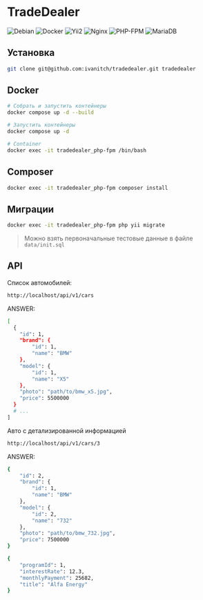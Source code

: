 # TradeDealer

![Debian](https://img.shields.io/badge/Debian-12-A81D33?logo=debian&logoColor=white)
![Docker](https://img.shields.io/badge/Docker-28.1-2496ED?logo=docker&logoColor=white)
![Yii2](https://img.shields.io/badge/Yii2-2.0-83B81A?logo=yii&logoColor=white)
![Nginx](https://img.shields.io/badge/Nginx-1.29-009639?logo=nginx&logoColor=white)
![PHP-FPM](https://img.shields.io/badge/PHP_FPM-8.4-777BB4?logo=php&logoColor=white)
![MariaDB](https://img.shields.io/badge/MariaDB-11.8-003545)

## Установка
```bash
git clone git@github.com:ivanitch/tradedealer.git tradedealer
```

## Docker
```bash  
# Собрать и запустить контейнеры 
docker compose up -d --build

# Запустить контейнеры 
docker compose up -d

# Container
docker exec -it tradedealer_php-fpm /bin/bash
```

## Composer
```bash  
docker exec -it tradedealer_php-fpm composer install
```

## Миграции
```bash
docker exec -it tradedealer_php-fpm php yii migrate
```
> Можно взять первоначальные тестовые данные в файле `data/init.sql`

## API

Список автомобилей:
```bash
http://localhost/api/v1/cars
```
ANSWER:
```bash
[
  {
    "id": 1,
    "brand": {
        "id": 1,
        "name": "BMW"
    },
    "model": {
        "id": 1,
        "name": "X5"
    },
    "photo": "path/to/bmw_x5.jpg",
    "price": 5500000
  }
  # ...
]
```

Авто с детализированной информацией
```bash
http://localhost/api/v1/cars/3
```
ANSWER:
```bash
{
    "id": 2,
    "brand": {
        "id": 1,
        "name": "BMW"
    },
    "model": {
        "id": 2,
        "name": "732"
    },
    "photo": "path/to/bmw_732.jpg",
    "price": 7500000
}
```


```bash
{
    "programId": 1,
    "interestRate": 12.3,
    "monthlyPayment": 25682,
    "title": "Alfa Energy"
}
```



